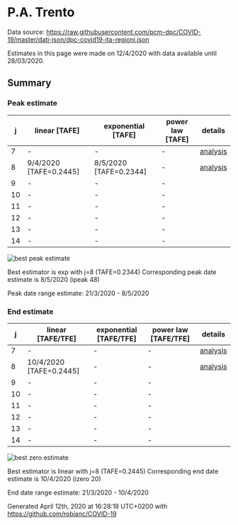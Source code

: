 # P.A. Trento


Data source: https://raw.githubusercontent.com/pcm-dpc/COVID-19/master/dati-json/dpc-covid19-ita-regioni.json

Estimates in this page were made on 12/4/2020 with data available until 28/03/2020.


## Summary 

### Peak estimate 
|j|linear [TAFE]|exponential [TAFE]|power law [TAFE]|details|
|---|----|-----------|---------|-------|
|7|-|-|-|[analysis](COVID-19_p.a._trento_j7_2020-03-28.md)|
|8|9/4/2020 [TAFE=0.2445]|8/5/2020 [TAFE=0.2344]|-|[analysis](COVID-19_p.a._trento_j8_2020-03-28.md)|
|9|-|-|-||
|10|-|-|-||
|11|-|-|-||
|12|-|-|-||
|13|-|-|-||
|14|-|-|-||

![best peak estimate](COVID-19_p.a._trento_j8_2020-03-28.png)

Best estimator is exp with j=8 (TAFE=0.2344)
Corresponding peak date estimate is 8/5/2020 (ipeak 48)


Peak date range estimate: 21/3/2020 - 8/5/2020

### End estimate 
|j|linear [TAFE/TFE]|exponential [TAFE/TFE]|power law [TAFE/TFE]|details|
|---|----|-----------|---------|-------|
|7|-|-|-|[analysis](COVID-19_p.a._trento_j7_2020-03-28.md)|
|8|10/4/2020 [TAFE=0.2445]|-|-|[analysis](COVID-19_p.a._trento_j8_2020-03-28.md)|
|9|-|-|-||
|10|-|-|-||
|11|-|-|-||
|12|-|-|-||
|13|-|-|-||
|14|-|-|-||

![best zero estimate](COVID-19_p.a._trento_j8_2020-03-28.png)

Best estimator is linear with j=8 (TAFE=0.2445)
Corresponding end date estimate is 10/4/2020 (izero 20)


End date range estimate: 21/3/2020 - 10/4/2020

Generated April 12th, 2020 at 16:28:18 UTC+0200 with https://github.com/robianc/COVID-19
